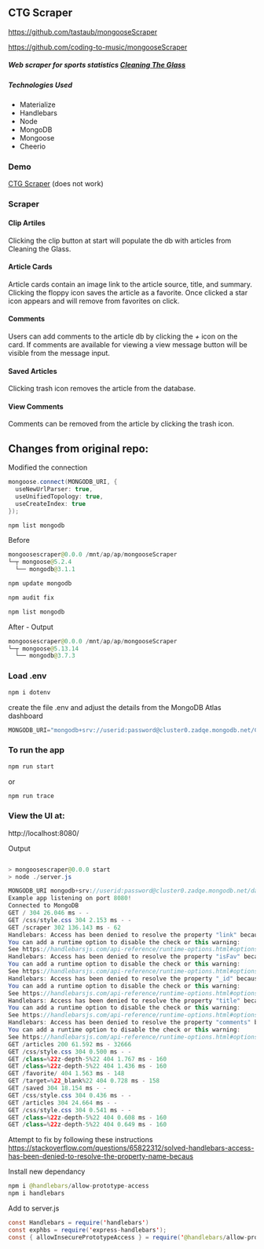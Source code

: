 ## CTG Scraper

https://github.com/tastaub/mongooseScraper

https://github.com/coding-to-music/mongooseScraper

##### Web scraper for sports statistics [Cleaning The Glass](https://www.cleaningtheglass.com)

##### Technologies Used
- Materialize
- Handlebars
- Node
- MongoDB
- Mongoose
- Cheerio

### Demo
[CTG Scraper](https://stark-crag-37953.herokuapp.com/) (does not work)

### Scraper
#### Clip Artiles
Clicking the clip button at start will populate the db with articles from Cleaning the Glass.
#### Article Cards
Article cards contain an image link to the article source, title, and summary.
Clicking the floppy icon saves the article as a favorite.
Once clicked a star icon appears and will remove from favorites on click.
#### Comments
Users can add comments to the article db by clicking the _+_ icon on the card.
If comments are available for viewing a view message button will be visible from the message input.
#### Saved Articles
Clicking trash icon removes the article from the database.
#### View Comments
Comments can be removed from the article by clicking the trash icon.

## Changes from original repo:

Modified the connection
```java
mongoose.connect(MONGODB_URI, { 
  useNewUrlParser: true, 
  useUnifiedTopology: true, 
  useCreateIndex: true
});
```

```java
npm list mongodb
```

Before
```java
mongoosescraper@0.0.0 /mnt/ap/ap/mongooseScraper
└─┬ mongoose@5.2.4
  └── mongodb@3.1.1
```

```java
npm update mongodb
```

```java
npm audit fix
```

```java
npm list mongodb
```

After - Output
```java
mongoosescraper@0.0.0 /mnt/ap/ap/mongooseScraper
└─┬ mongoose@5.13.14
  └── mongodb@3.7.3
```

### Load .env 
```java
npm i dotenv
```

create the file .env and adjust the details from the MongoDB Atlas dashboard
```java
MONGODB_URI="mongodb+srv://userid:password@cluster0.zadqe.mongodb.net/CTG-Clipper?retryWrites=true&w=majority"
```

### To run the app
```java
npm run start
```

or 

```java
npm run trace
```

### View the UI at:  
http://localhost:8080/


Output
```java

> mongoosescraper@0.0.0 start
> node ./server.js

MONGODB_URI mongodb+srv://userid:password@cluster0.zadqe.mongodb.net/database-name?retryWrites=true&w=majority
Example app listening on port 8080!
Connected to MongoDB
GET / 304 26.046 ms - -
GET /css/style.css 304 2.153 ms - -
GET /scraper 302 136.143 ms - 62
Handlebars: Access has been denied to resolve the property "link" because it is not an "own property" of its parent.
You can add a runtime option to disable the check or this warning:
See https://handlebarsjs.com/api-reference/runtime-options.html#options-to-control-prototype-access for details
Handlebars: Access has been denied to resolve the property "isFav" because it is not an "own property" of its parent.
You can add a runtime option to disable the check or this warning:
See https://handlebarsjs.com/api-reference/runtime-options.html#options-to-control-prototype-access for details
Handlebars: Access has been denied to resolve the property "_id" because it is not an "own property" of its parent.
You can add a runtime option to disable the check or this warning:
See https://handlebarsjs.com/api-reference/runtime-options.html#options-to-control-prototype-access for details
Handlebars: Access has been denied to resolve the property "title" because it is not an "own property" of its parent.
You can add a runtime option to disable the check or this warning:
See https://handlebarsjs.com/api-reference/runtime-options.html#options-to-control-prototype-access for details
Handlebars: Access has been denied to resolve the property "comments" because it is not an "own property" of its parent.
You can add a runtime option to disable the check or this warning:
See https://handlebarsjs.com/api-reference/runtime-options.html#options-to-control-prototype-access for details
GET /articles 200 61.592 ms - 32666
GET /css/style.css 304 0.500 ms - -
GET /class=%22z-depth-5%22 404 1.767 ms - 160
GET /class=%22z-depth-5%22 404 1.436 ms - 160
GET /favorite/ 404 1.563 ms - 148
GET /target=%22_blank%22 404 0.728 ms - 158
GET /saved 304 18.154 ms - -
GET /css/style.css 304 0.436 ms - -
GET /articles 304 24.664 ms - -
GET /css/style.css 304 0.541 ms - -
GET /class=%22z-depth-5%22 404 0.608 ms - 160
GET /class=%22z-depth-5%22 404 0.649 ms - 160
```

Attempt to fix by following these instructions  
https://stackoverflow.com/questions/65822312/solved-handlebars-access-has-been-denied-to-resolve-the-property-name-becaus

Install new dependancy
```java
npm i @handlebars/allow-prototype-access
npm i handlebars
```

Add to server.js
```java
const Handlebars = require('handlebars')
const exphbs = require('express-handlebars');
const { allowInsecurePrototypeAccess } = require('@handlebars/allow-prototype-access');
```




